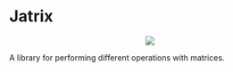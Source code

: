 # Jatrix 

<p align="center">
  <img src="https://github.com/danilos1/jatrix/blob/danilos/jatrix_logo"/>
</p>

A library for performing different operations with matrices.


